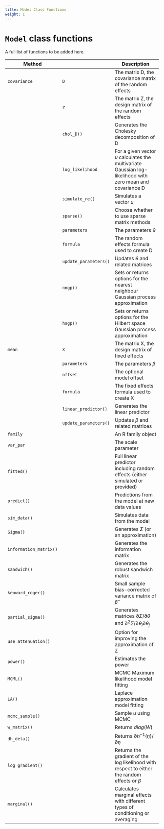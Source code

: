 ```yaml
---
title: Model Class Functions
weight: 1
---
```


# `Model` class functions
A full list of functions to be added here.

| Method | | Description |
|--------|-|-------------|
|`covariance` | `D` | The matrix D, the covariance matrix of the random effects
|             | `Z` | The matrix Z, the design matrix of the random effects
|             | `chol_D()` | Generates the Cholesky decomposition of D 
|             | `log_likelihood` | For a given vector $u$ calculates the multivariate Gaussian log-likelihood with zero mean and covariance D |
|             | `simulate_re()`  | Simulates a vector $u$
|             | `sparse()`       | Choose whether to use sparse matrix methods
|             | `parameters`     | The parameters $\theta$
|             | `formula`        | The random effects formula used to create D
|             | `update_parameters()` | Updates $\theta$ and related matrices
|             | `nngp()` | Sets or returns options for the nearest neighbour Gaussian process approximation
|             | `hsgp()` | Sets or returns options for the Hilbert space Gaussian process approximation
| `mean`      | `X`  | The matrix X, the design matrix of fixed effects 
|             | `parameters` | The parameters $\beta$
|             | `offset`     | The optional model offset
|             | `formula`    | The fixed effects formula used to create X
|             | `linear_predictor()` | Generates the linear predictor 
|             | `update_parameters()` | Updates $\beta$ and related matrices
| `family` | | An R family object
| `var_par` | | The scale parameter
| `fitted()` | | Full linear predictor including random effects (either simulated or provided)
| `predict()` | | Predictions from the model at new data values
| `sim_data()` | | Simulates data from the model
| `Sigma()` | | Generates $\Sigma$ (or an approximation)
| `information_matrix()` | | Generates the information matrix
| `sandwich()` | | Generates the robust sandwich matrix
| `kenward_roger()` | | Small sample bias-corrected variance matrix of $\hat{\beta}$
| `partial_sigma()` | | Generates matrices $\partial \Sigma / \partial \theta$ and $\partial^2 \Sigma / \partial \theta_i \partial \theta_j$
| `use_attenuation()` | | Option for improving the approximation of $\Sigma$
| `power()` | | Estimates the power
| `MCML()`  | | MCMC Maximum likelihood model fitting
| `LA()`    | | Laplace approximation model fitting
| `mcmc_sample()` | | Sample $u$ using MCMC
| `w_matrix()` | | Returns $diag(W)$
| `dh_deta()`  | | Returns $\partial h^{-1}(\eta) / \partial \eta$
| `log_gradient()` | | Returns the gradient of the log likelihood with respect to either the random effects or $\beta$
| `marginal()`  | | Calculates marginal effects with different types of conditioning or averaging